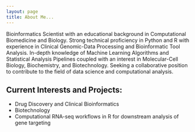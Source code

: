 ```yaml
---
layout: page
title: About Me...
---
```



Bioinformatics Scientist with an educational background in Computational Biomedicine and Biology. Strong technical proficiency in Python and R with experience in Clinical Genomic-Data Processing and Bioinformatic Tool Analysis. In-depth knowledge of Machine Learning Algorithms and Statistical Analysis Pipelines coupled with an interest in Molecular-Cell Biology, Biochemistry, and Biotechnology. Seeking a collaborative position to contribute to the field of data science and computational analysis. 

## Current Interests and Projects:
- Drug Discovery and Clinical Bioinformatics
- Biotechnology
- Computational RNA-seq workflows in R for downstream analysis of gene targeting
